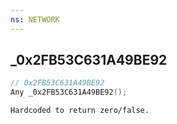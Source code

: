 ```yaml
---
ns: NETWORK
---
```

## _0x2FB53C631A49BE92

```c
// 0x2FB53C631A49BE92
Any _0x2FB53C631A49BE92();
```

```
Hardcoded to return zero/false.
```

